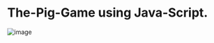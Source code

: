 # The-Pig-Game using Java-Script.

![image](https://github.com/Savarapu-Deepak/The-Pig-Game/assets/121797306/52b52445-3747-4813-a399-09dcdbfb38b3)
